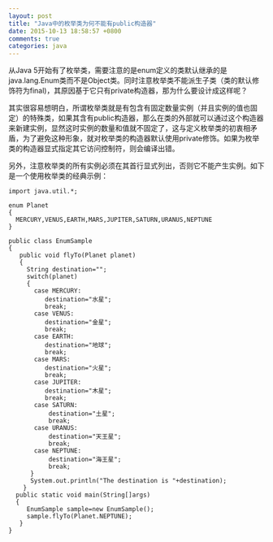 ```yaml
---
layout: post
title: "Java中的枚举类为何不能有public构造器"
date: 2015-10-13 18:58:57 +0800
comments: true
categories: java
---
```

从Java 5开始有了枚举类，需要注意的是enum定义的类默认继承的是java.lang.Enum类而不是Object类。同时注意枚举类不能派生子类（类的默认修饰符为final)，其原因基于它只有private构造器，那为什么要设计成这样呢？  

其实很容易想明白，所谓枚举类就是有包含有固定数量实例（并且实例的值也固定）的特殊类，如果其含有public构造器，那么在类的外部就可以通过这个构造器来新建实例，显然这时实例的数量和值就不固定了，这与定义枚举类的初衷相矛盾，为了避免这种形象，就对枚举类的构造器默认使用private修饰。如果为枚举类的构造器显式指定其它访问控制符，则会编译出错。  

另外，注意枚举类的所有实例必须在其首行显式列出，否则它不能产生实例。如下是一个使用枚举类的经典示例：  

	import java.util.*;

	enum Planet
	{
	  MERCURY,VENUS,EARTH,MARS,JUPITER,SATURN,URANUS,NEPTUNE
	}

	public class EnumSample
	{
	   public void flyTo(Planet planet)
	   {
	     String destination="";
	     switch(planet)
	     {
	       case MERCURY:
	          destination="水星";
	          break;
	       case VENUS:
	          destination="金星";
	          break;
	       case EARTH:
	          destination="地球";
	          break;
	       case MARS:
	          destination="火星";
	          break;
	       case JUPITER:
	          destination="木星";
	          break;
	       case SATURN:
	           destination="土星";
	           break;
	       case URANUS:
	           destination="天王星";
	           break;
	       case NEPTUNE:
	           destination="海王星";
	           break;
	      }
	      System.out.println("The destination is "+destination);
	    }
	  public static void main(String[]args)
	  {
	     EnumSample sample=new EnumSample();
	     sample.flyTo(Planet.NEPTUNE);
	   }
	}


